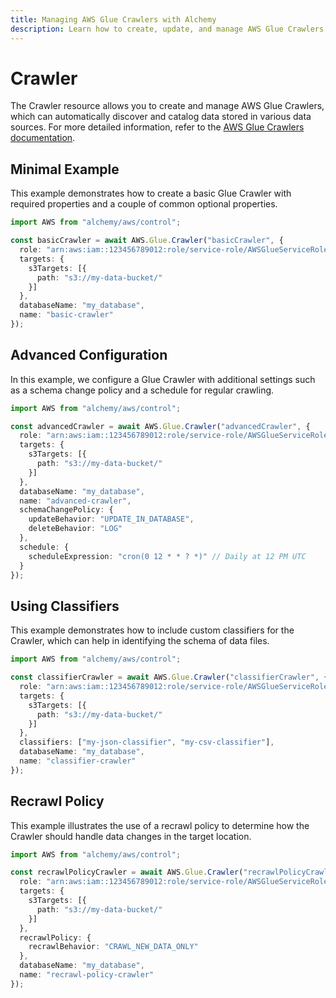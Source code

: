 ```yaml
---
title: Managing AWS Glue Crawlers with Alchemy
description: Learn how to create, update, and manage AWS Glue Crawlers using Alchemy Cloud Control.
---
```


# Crawler

The Crawler resource allows you to create and manage AWS Glue Crawlers, which can automatically discover and catalog data stored in various data sources. For more detailed information, refer to the [AWS Glue Crawlers documentation](https://docs.aws.amazon.com/glue/latest/userguide/).

## Minimal Example

This example demonstrates how to create a basic Glue Crawler with required properties and a couple of common optional properties.

```ts
import AWS from "alchemy/aws/control";

const basicCrawler = await AWS.Glue.Crawler("basicCrawler", {
  role: "arn:aws:iam::123456789012:role/service-role/AWSGlueServiceRole",
  targets: {
    s3Targets: [{
      path: "s3://my-data-bucket/"
    }]
  },
  databaseName: "my_database",
  name: "basic-crawler"
});
```

## Advanced Configuration

In this example, we configure a Glue Crawler with additional settings such as a schema change policy and a schedule for regular crawling.

```ts
import AWS from "alchemy/aws/control";

const advancedCrawler = await AWS.Glue.Crawler("advancedCrawler", {
  role: "arn:aws:iam::123456789012:role/service-role/AWSGlueServiceRole",
  targets: {
    s3Targets: [{
      path: "s3://my-data-bucket/"
    }]
  },
  databaseName: "my_database",
  name: "advanced-crawler",
  schemaChangePolicy: {
    updateBehavior: "UPDATE_IN_DATABASE",
    deleteBehavior: "LOG"
  },
  schedule: {
    scheduleExpression: "cron(0 12 * * ? *)" // Daily at 12 PM UTC
  }
});
```

## Using Classifiers

This example demonstrates how to include custom classifiers for the Crawler, which can help in identifying the schema of data files.

```ts
import AWS from "alchemy/aws/control";

const classifierCrawler = await AWS.Glue.Crawler("classifierCrawler", {
  role: "arn:aws:iam::123456789012:role/service-role/AWSGlueServiceRole",
  targets: {
    s3Targets: [{
      path: "s3://my-data-bucket/"
    }]
  },
  classifiers: ["my-json-classifier", "my-csv-classifier"],
  databaseName: "my_database",
  name: "classifier-crawler"
});
```

## Recrawl Policy

This example illustrates the use of a recrawl policy to determine how the Crawler should handle data changes in the target location.

```ts
import AWS from "alchemy/aws/control";

const recrawlPolicyCrawler = await AWS.Glue.Crawler("recrawlPolicyCrawler", {
  role: "arn:aws:iam::123456789012:role/service-role/AWSGlueServiceRole",
  targets: {
    s3Targets: [{
      path: "s3://my-data-bucket/"
    }]
  },
  recrawlPolicy: {
    recrawlBehavior: "CRAWL_NEW_DATA_ONLY"
  },
  databaseName: "my_database",
  name: "recrawl-policy-crawler"
});
```